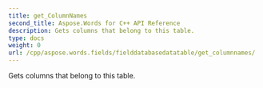 ```yaml
---
title: get_ColumnNames
second_title: Aspose.Words for C++ API Reference
description: Gets columns that belong to this table. 
type: docs
weight: 0
url: /cpp/aspose.words.fields/fielddatabasedatatable/get_columnnames/
---
```


Gets columns that belong to this table. 

